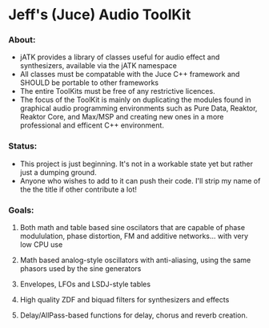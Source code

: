 # Jeff's (Juce) Audio ToolKit

### About: ###
* jATK provides a library of classes useful for audio effect and synthesizers, available via the jATK namespace
* All classes must be compatable with the Juce C++ framework and SHOULD be portable to other frameworks
* The entire ToolKits must be free of any restrictive licences.
* The focus of the ToolKit is mainly on duplicating the modules found in graphical audio programming environments such as Pure Data, Reaktor, Reaktor Core, and Max/MSP and creating new ones in a more professional and efficent C++ environment.

### Status: ###
* This project is just beginning. It's not in a workable state yet but rather just a dumping ground.
* Anyone who wishes to add to it can push their code. I'll strip my name of the the title if other contribute a lot! 

### Goals: ###
1) Both math and table based sine oscilators that are capable of phase modululation, phase distortion, FM and additive networks... with very low CPU use

2) Math based analog-style oscillators with anti-aliasing, using the same phasors used by the sine generators

3) Envelopes, LFOs and LSDJ-style tables

4) High quality ZDF and biquad filters for synthesizers and effects

5) Delay/AllPass-based functions for delay, chorus and reverb creation.


